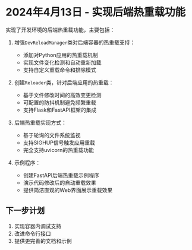 # 2024年4月13日 - 实现后端热重载功能

实现了开发环境的后端热重载功能，主要包括：

1. 增强`DevReloadManager`类对后端容器的热重载支持：
   - 添加对Python应用的热重载机制
   - 实现文件变化检测和自动重新加载
   - 支持自定义重载命令和排除模式

2. 创建`Reloader`类，针对后端应用的热重载：
   - 基于文件修改时间的高效变更检测
   - 可配置的防抖机制避免频繁重载
   - 支持Flask和FastAPI框架的集成

3. 后端热重载实现方式：
   - 基于轮询的文件系统监视
   - 支持SIGHUP信号触发应用重载
   - 完全支持uvicorn的热重载功能

4. 示例程序：
   - 创建FastAPI后端热重载示例程序
   - 演示代码修改后的自动重载效果
   - 提供简洁直观的Web界面展示重载效果

## 下一步计划
1. 实现容器内调试支持
2. 改进命令行接口
3. 提供更完善的文档和示例 